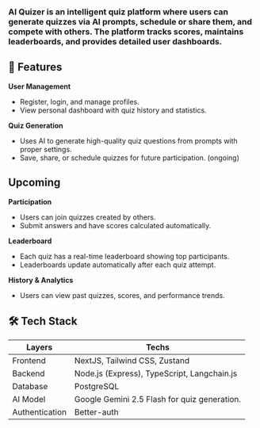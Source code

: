 ### AI Quizer is an intelligent quiz platform where users can generate quizzes via AI prompts, schedule or share them, and compete with others. The platform tracks scores, maintains leaderboards, and provides detailed user dashboards.

## 🌟 Features

**User Management**

- Register, login, and manage profiles.
- View personal dashboard with quiz history and statistics.

**Quiz Generation**

- Uses AI to generate high-quality quiz questions from prompts with proper settings.
- Save, share, or schedule quizzes for future participation. (ongoing)

## Upcoming

**Participation**

- Users can join quizzes created by others.
- Submit answers and have scores calculated automatically.

**Leaderboard**

- Each quiz has a real-time leaderboard showing top participants.
- Leaderboards update automatically after each quiz attempt.

**History & Analytics**

- Users can view past quizzes, scores, and performance trends.

## 🛠 Tech Stack

| Layers         | Techs                                        |
| -------------- | -------------------------------------------- |
| Frontend       | NextJS, Tailwind CSS, Zustand                |
| Backend        | Node.js (Express), TypeScript, Langchain.js  |
| Database       | PostgreSQL                                   |
| AI Model       | Google Gemini 2.5 Flash for quiz generation. |
| Authentication | Better-auth                                  |
